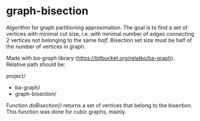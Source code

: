 # graph-bisection
Algorithm for graph partitioning approximation. The goal is to find a set of vertices with minimal cut size, i.e. with minimal number of edges connecting 2 vertices not belonging to the same _half_. Bisection set size must be half of the number of vertices in graph.

Made with _ba-graph_ library (https://bitbucket.org/relatko/ba-graph). Relative path should be:

project/
-  ba-graph/
-  graph-bisection/

Function _doBisection()_ returns a set of vertices that belong to the bisection.
This function was done for cubic graphs, mainly.
